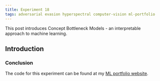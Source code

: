 ```yaml
---
title: Experiment 18
tags: adversarial evasion hyperspectral computer-vision ml-portfolio
---
```


This post introduces Concept Bottleneck Models - an interpretable approach to machine learning.

## Introduction


### Conclusion

The code for this experiment can be found at my [ML portfolio website](https://github.com/dlfelps/ml_portfolio).


